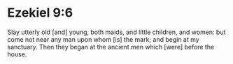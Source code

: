 # Ezekiel 9:6

Slay utterly old [and] young, both maids, and little children, and women: but come not near any man upon whom [is] the mark; and begin at my sanctuary. Then they began at the ancient men which [were] before the house.